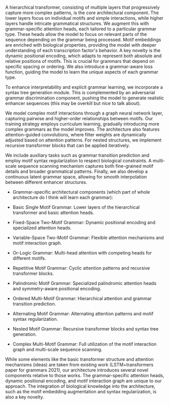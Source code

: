 A hierarchical transformer, consisting of multiple layers that progressively capture more complex patterns, is the core architectural component. The lower layers focus on individual motifs and simple interactions, while higher layers handle intricate grammatical structures. We augment this with grammar-specific attention heads, each tailored to a particular grammar type. These heads allow the model to focus on relevant parts of the sequence depending on the grammar being processed. Motif embeddings are enriched with biological properties, providing the model with deeper understanding of each transcription factor's behavior. A key novelty is the dynamic positional encoding, which adapts to represent both absolute and relative positions of motifs. This is crucial for grammars that depend on specific spacing or ordering. We also introduce a grammar-aware loss function, guiding the model to learn the unique aspects of each grammar type.

To enhance interpretability and explicit grammar learning, we incorporate a syntax tree generation module. This is complemented by an adversarial grammar discrimination component, pushing the model to generate realistic enhancer sequences (this may be overkill but nice to talk about).

We model complex motif interactions through a graph neural network layer, capturing pairwise and higher-order relationships between motifs. Our training strategy employs curriculum learning, gradually introducing more complex grammars as the model improves. The architecture also features attention-guided convolutions, where filter weights are dynamically adjusted based on attention patterns. For nested structures, we implement recursive transformer blocks that can be applied iteratively.

We include auxiliary tasks such as grammar transition prediction and employ motif syntax regularization to respect biological constraints. A multi-scale sequence scanning mechanism captures both fine-grained motif details and broader grammatical patterns. Finally, we also develop a continuous latent grammar space, allowing for smooth interpolation between different enhancer structures.

- Grammar-specific architectural components (which part of whole architecture do I think will learn each grammar):

- Basic Single Motif Grammar: Lower layers of the hierarchical transformer and basic attention heads.

- Fixed-Space Two-Motif Grammar: Dynamic positional encoding and specialized attention heads.

- Variable-Space Two-Motif Grammar: Flexible attention mechanisms and motif interaction graph.

- Or-Logic Grammar: Multi-head attention with competing heads for different motifs.

- Repetitive Motif Grammar: Cyclic attention patterns and recursive transformer blocks.

- Palindromic Motif Grammar: Specialized palindromic attention heads and symmetry-aware positional encoding.

- Ordered Multi-Motif Grammar: Hierarchical attention and grammar transition prediction.

- Alternating Motif Grammar: Alternating attention patterns and motif syntax regularization.

- Nested Motif Grammar: Recursive transformer blocks and syntax tree generation.

- Complex Multi-Motif Grammar: Full utilization of the motif interaction graph and multi-scale sequence scanning.

While some elements like the basic transformer structure and attention mechanisms (ideas) are taken from existing work (LSTM+transformers paper for grammars 2021), our architecture introduces several novel components relative to those works. The grammar-specific attention heads, dynamic positional encoding, and motif interaction graph are unique to our approach. The integration of biological knowledge into the architecture, such as the motif embedding augmentation and syntax regularization, is also a key novelty.

